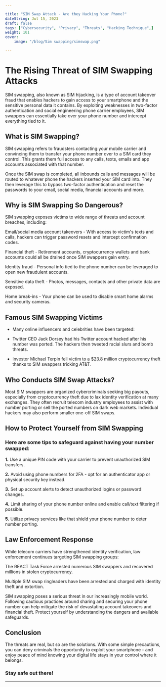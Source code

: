 ```yaml
---

title: "SIM Swap Attack - Are they Hacking Your Phone?"
dateString: Jul 15, 2023
draft: false
tags: ["Cybersecurity", "Privacy", "Threats", "Hacking Technique",]
weight: 101
cover:
    image: "/blog/Sim swapping/simswap.png"

---
```


# The Rising Threat of SIM Swapping Attacks

SIM swapping, also known as SIM hijacking, is a type of account takeover fraud that enables hackers to gain access to your smartphone and the sensitive personal data it contains. By exploiting weaknesses in two-factor authentication and social engineering phone carrier employees, SIM swappers can essentially take over your phone number and intercept everything tied to it.

## What is SIM Swapping?
SIM swapping refers to fraudsters contacting your mobile carrier and convincing them to transfer your phone number over to a SIM card they control. This grants them full access to any calls, texts, emails and app accounts associated with that number.

Once the SIM swap is completed, all inbounds calls and messages will be routed to whatever phone the hackers inserted your SIM card into. They then leverage this to bypass two-factor authentication and reset the passwords to your email, social media, financial accounts and more.


## Why is SIM Swapping So Dangerous?

SIM swapping exposes victims to  wide range of threats and account breaches, including:

Email/social media account takeovers - With access to victim's texts and calls, hackers can trigger password resets and intercept confirmation codes.

Financial theft - Retirement accounts, cryptocurrency wallets and bank accounts could all be drained once SIM swappers gain entry.

Identity fraud - Personal info tied to the phone number can be leveraged to open new fraudulent accounts.

Sensitive data theft - Photos, messages, contacts and other private data are exposed.

Home break-ins - Your phone can be used to disable smart home alarms and security cameras.

## Famous SIM Swapping Victims
- Many online influencers and celebrities have been targeted:

- Twitter CEO Jack Dorsey had his Twitter account hacked after his number was ported. The hackers then tweeted racial slurs and bomb threats.

- Investor Michael Terpin fell victim to a $23.8 million cryptocurrency theft thanks to SIM swappers tricking AT&T.

## Who Conducts SIM Swap Attacks?
Most SIM swappers are organized cybercriminals seeking big payouts, especially from cryptocurrency theft due to lax identity verification at many exchanges. They often recruit telecom industry employees to assist with number porting or sell the ported numbers on dark web markets. Individual hackers may also perform smaller one-off SIM swaps.

## How to Protect Yourself from SIM Swapping
### Here are some tips to safeguard against having your number swapped:

**1.** Use a unique PIN code with your carrier to prevent unauthorized SIM transfers.

**2.** Avoid using phone numbers for 2FA - opt for an authenticator app or physical security key instead.

**3.** Set up account alerts to detect unauthorized logins or password changes.

**4.** Limit sharing of your phone number online and enable call/text filtering if possible.

**5.** Utilize privacy services like that shield your phone number to deter number porting.

## Law Enforcement Response
While telecom carriers have strengthened identity verification, law enforcement continues targeting SIM swapping groups:

The REACT Task Force arrested numerous SIM swappers and recovered millions in stolen cryptocurrency.

Multiple SIM swap ringleaders have been arrested and charged with identity theft and extortion.

SIM swapping poses a serious threat in our increasingly mobile world. Following cautious practices around sharing and securing your phone number can help mitigate the risk of devastating account takeovers and financial theft. Protect yourself by understanding the dangers and available safeguards.

## Conclusion

The threats are real, but so are the solutions. With some simple precautions, you can deny criminals the opportunity to exploit your smartphone - and enjoy peace of mind knowing your digital life stays in your control where it belongs.

### Stay safe out there!

---